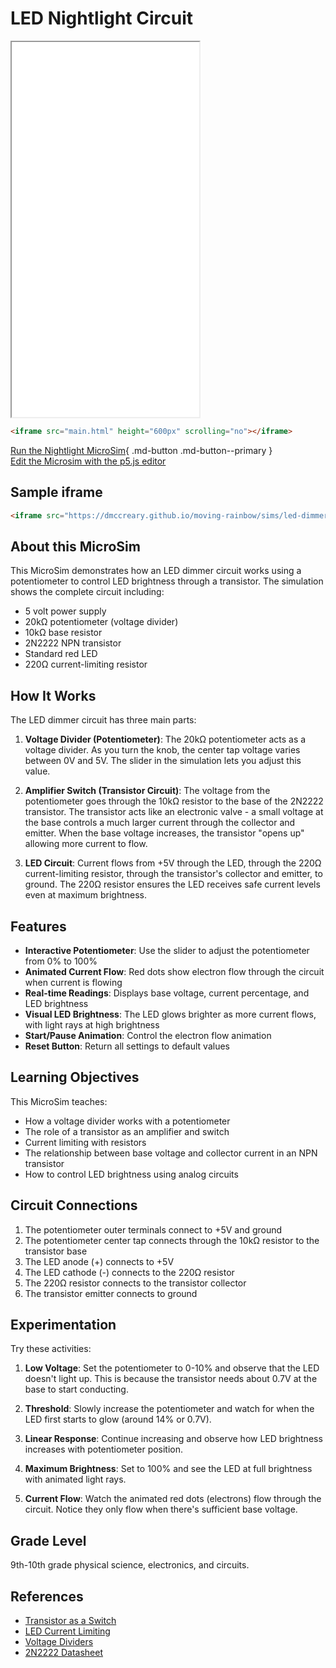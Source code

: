 # LED Nightlight Circuit

<iframe src="main.html" height="600"></iframe>

```html
<iframe src="main.html" height="600px" scrolling="no"></iframe>
```

[Run the Nightlight MicroSim](main.html){ .md-button .md-button--primary }
<br/>
[Edit the Microsim with the p5.js editor](https://editor.p5js.org/dmccreary/sketches/x4TgEDaHm)

## Sample iframe

```html
<iframe src="https://dmccreary.github.io/moving-rainbow/sims/led-dimmer/main.html" height="600" scrolling="no"></iframe>
```

## About this MicroSim

This MicroSim demonstrates how an LED dimmer circuit works using a potentiometer to control LED brightness through a transistor. The simulation shows the complete circuit including:

- 5 volt power supply
- 20kΩ potentiometer (voltage divider)
- 10kΩ base resistor
- 2N2222 NPN transistor
- Standard red LED
- 220Ω current-limiting resistor

## How It Works

The LED dimmer circuit has three main parts:

1. **Voltage Divider (Potentiometer)**: The 20kΩ potentiometer acts as a voltage divider. As you turn the knob, the center tap voltage varies between 0V and 5V. The slider in the simulation lets you adjust this value.

2. **Amplifier Switch (Transistor Circuit)**: The voltage from the potentiometer goes through the 10kΩ resistor to the base of the 2N2222 transistor. The transistor acts like an electronic valve - a small voltage at the base controls a much larger current through the collector and emitter. When the base voltage increases, the transistor "opens up" allowing more current to flow.

3. **LED Circuit**: Current flows from +5V through the LED, through the 220Ω current-limiting resistor, through the transistor's collector and emitter, to ground. The 220Ω resistor ensures the LED receives safe current levels even at maximum brightness.

## Features

- **Interactive Potentiometer**: Use the slider to adjust the potentiometer from 0% to 100%
- **Animated Current Flow**: Red dots show electron flow through the circuit when current is flowing
- **Real-time Readings**: Displays base voltage, current percentage, and LED brightness
- **Visual LED Brightness**: The LED glows brighter as more current flows, with light rays at high brightness
- **Start/Pause Animation**: Control the electron flow animation
- **Reset Button**: Return all settings to default values

## Learning Objectives

This MicroSim teaches:

- How a voltage divider works with a potentiometer
- The role of a transistor as an amplifier and switch
- Current limiting with resistors
- The relationship between base voltage and collector current in an NPN transistor
- How to control LED brightness using analog circuits

## Circuit Connections

1. The potentiometer outer terminals connect to +5V and ground
2. The potentiometer center tap connects through the 10kΩ resistor to the transistor base
3. The LED anode (+) connects to +5V
4. The LED cathode (-) connects to the 220Ω resistor
5. The 220Ω resistor connects to the transistor collector
6. The transistor emitter connects to ground

## Experimentation

Try these activities:

1. **Low Voltage**: Set the potentiometer to 0-10% and observe that the LED doesn't light up. This is because the transistor needs about 0.7V at the base to start conducting.

2. **Threshold**: Slowly increase the potentiometer and watch for when the LED first starts to glow (around 14% or 0.7V).

3. **Linear Response**: Continue increasing and observe how LED brightness increases with potentiometer position.

4. **Maximum Brightness**: Set to 100% and see the LED at full brightness with animated light rays.

5. **Current Flow**: Watch the animated red dots (electrons) flow through the circuit. Notice they only flow when there's sufficient base voltage.

## Grade Level

9th-10th grade physical science, electronics, and circuits.

## References

- [Transistor as a Switch](https://en.wikipedia.org/wiki/Transistor#Transistor_as_a_switch)
- [LED Current Limiting](https://www.electronics-tutorials.ws/blog/resistor-for-led.html)
- [Voltage Dividers](https://learn.sparkfun.com/tutorials/voltage-dividers)
- [2N2222 Datasheet](https://www.onsemi.com/pdf/datasheet/p2n2222a-d.pdf)

